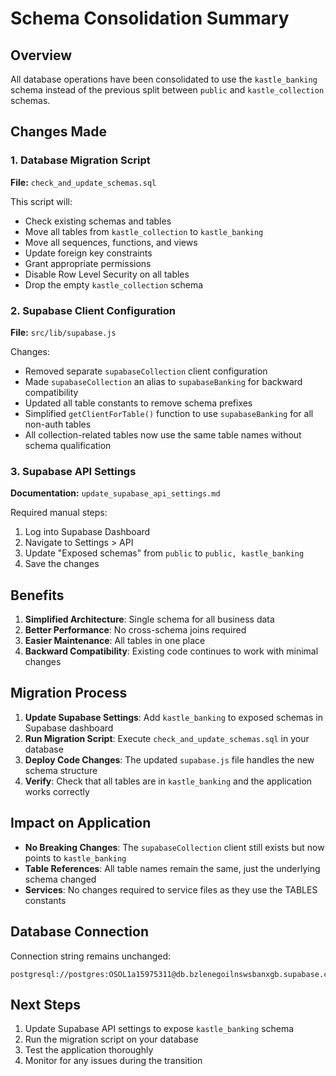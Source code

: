 # Schema Consolidation Summary

## Overview
All database operations have been consolidated to use the `kastle_banking` schema instead of the previous split between `public` and `kastle_collection` schemas.

## Changes Made

### 1. Database Migration Script
**File:** `check_and_update_schemas.sql`

This script will:
- Check existing schemas and tables
- Move all tables from `kastle_collection` to `kastle_banking`
- Move all sequences, functions, and views
- Update foreign key constraints
- Grant appropriate permissions
- Disable Row Level Security on all tables
- Drop the empty `kastle_collection` schema

### 2. Supabase Client Configuration
**File:** `src/lib/supabase.js`

Changes:
- Removed separate `supabaseCollection` client configuration
- Made `supabaseCollection` an alias to `supabaseBanking` for backward compatibility
- Updated all table constants to remove schema prefixes
- Simplified `getClientForTable()` function to use `supabaseBanking` for all non-auth tables
- All collection-related tables now use the same table names without schema qualification

### 3. Supabase API Settings
**Documentation:** `update_supabase_api_settings.md`

Required manual steps:
1. Log into Supabase Dashboard
2. Navigate to Settings > API
3. Update "Exposed schemas" from `public` to `public, kastle_banking`
4. Save the changes

## Benefits

1. **Simplified Architecture**: Single schema for all business data
2. **Better Performance**: No cross-schema joins required
3. **Easier Maintenance**: All tables in one place
4. **Backward Compatibility**: Existing code continues to work with minimal changes

## Migration Process

1. **Update Supabase Settings**: Add `kastle_banking` to exposed schemas in Supabase dashboard
2. **Run Migration Script**: Execute `check_and_update_schemas.sql` in your database
3. **Deploy Code Changes**: The updated `supabase.js` file handles the new schema structure
4. **Verify**: Check that all tables are in `kastle_banking` and the application works correctly

## Impact on Application

- **No Breaking Changes**: The `supabaseCollection` client still exists but now points to `kastle_banking`
- **Table References**: All table names remain the same, just the underlying schema changed
- **Services**: No changes required to service files as they use the TABLES constants

## Database Connection
Connection string remains unchanged:
```
postgresql://postgres:OSOL1a15975311@db.bzlenegoilnswsbanxgb.supabase.co:5432/postgres
```

## Next Steps

1. Update Supabase API settings to expose `kastle_banking` schema
2. Run the migration script on your database
3. Test the application thoroughly
4. Monitor for any issues during the transition